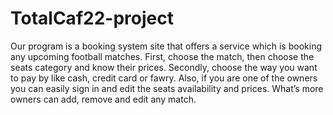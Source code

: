 # TotalCaf22-project
Our program is a booking system site that offers a service which is booking any upcoming football matches. First, choose the match, then choose the seats category and know their prices. Secondly, choose the way you want to pay by like cash, credit card or fawry. Also, if you are one of the owners you can easily sign in and edit the seats availability and prices. What’s more owners can add, remove and edit any match.
